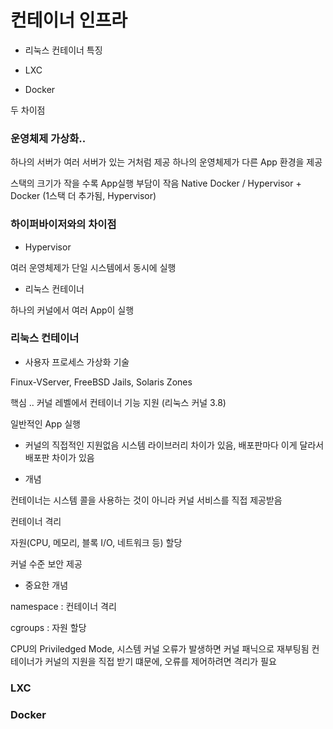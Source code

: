 # 컨테이너 인프라

* 리눅스 컨테이너 특징

* LXC

* Docker

두 차이점

### 운영체제 가상화..

하나의 서버가 여러 서버가 있는 거처럼 제공
하나의 운영체제가 다른 App 환경을 제공

스택의 크기가 작을 수록 App실행 부담이 작음
Native Docker / Hypervisor + Docker (1스택 더 추가됨, Hypervisor)

### 하이퍼바이저와의 차이점

* Hypervisor

여러 운영체제가 단일 시스템에서 동시에 실행

* 리눅스 컨테이너

하나의 커널에서 여러 App이 실행

### 리눅스 컨테이너

* 사용자 프로세스 가상화 기술

Finux-VServer, FreeBSD Jails, Solaris Zones

핵심 .. 커널 레벨에서 컨테이너 기능 지원 (리눅스 커널 3.8)

일반적인 App 실행

* 커널의 직접적인 지원없음
시스템 라이브러리 차이가 있음, 배포판마다 이게 달라서 배포판 차이가 있음

* 개념

컨테이너는 시스템 콜을 사용하는 것이 아니라 커널 서비스를 직접 제공받음

컨테이너 격리

자원(CPU, 메모리, 블록 I/O, 네트워크 등) 할당

커널 수준 보안 제공

* 중요한 개념

namespace : 컨테이너 격리

cgroups : 자원 할당

CPU의 Priviledged Mode, 시스템 커널 오류가 발생하면 커널 패닉으로 재부팅됨
컨테이너가 커널의 지원을 직접 받기 떄문에, 오류를 제어하려면 격리가 필요

### LXC

### Docker